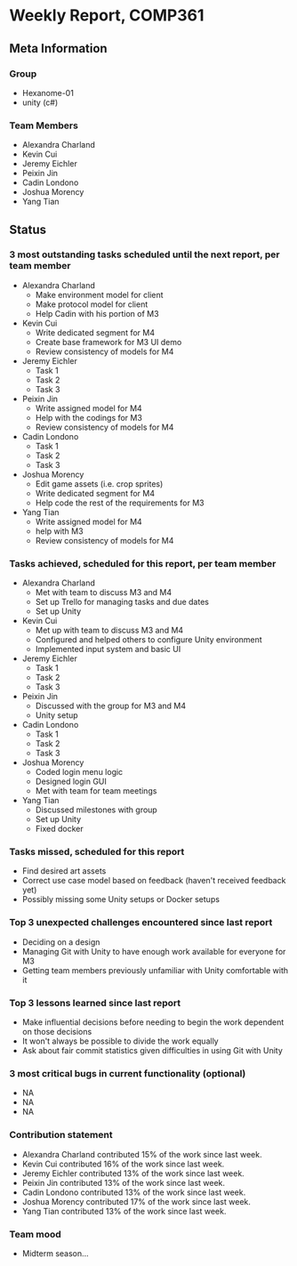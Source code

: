 # Weekly Report, COMP361

## Meta Information

### Group

 * Hexanome-01
 * unity (c#)

### Team Members

 * Alexandra Charland
 * Kevin Cui
 * Jeremy Eichler
 * Peixin Jin
 * Cadin Londono
 * Joshua Morency
 * Yang Tian

## Status

### 3 most outstanding tasks scheduled until the next report, per team member

 * Alexandra Charland
   * Make environment model for client
   * Make protocol model for client
   * Help Cadin with his portion of M3
 * Kevin Cui
   * Write dedicated segment for M4
   * Create base framework for M3 UI demo
   * Review consistency of models for M4
 * Jeremy Eichler
   * Task 1
   * Task 2
   * Task 3
 * Peixin Jin
   * Write assigned model for M4
   * Help with the codings for M3
   * Review consistency of models for M4
 * Cadin Londono
   * Task 1
   * Task 2
   * Task 3
 * Joshua Morency
   * Edit game assets (i.e. crop sprites)
   * Write dedicated segment for M4
   * Help code the rest of the requirements for M3
 * Yang Tian
   * Write assigned model for M4
   * help with M3
   * Review consistency of models for M4

### Tasks achieved, scheduled for this report, per team member

 * Alexandra Charland
   * Met with team to discuss M3 and M4
   * Set up Trello for managing tasks and due dates
   * Set up Unity
 * Kevin Cui
   * Met up with team to discuss M3 and M4
   * Configured and helped others to configure Unity environment 
   * Implemented input system and basic UI
 * Jeremy Eichler
   * Task 1
   * Task 2
   * Task 3
 * Peixin Jin
   * Discussed with the group for M3 and M4
   * Unity setup
 * Cadin Londono
   * Task 1
   * Task 2
   * Task 3
 * Joshua Morency
   * Coded login menu logic
   * Designed login GUI
   * Met with team for team meetings
 * Yang Tian
   * Discussed milestones with group
   * Set up Unity
   * Fixed docker

### Tasks missed, scheduled for this report

 * Find desired art assets
 * Correct use case model based on feedback (haven't received feedback yet)
 * Possibly missing some Unity setups or Docker setups

### Top 3 unexpected challenges encountered since last report

 * Deciding on a design
 * Managing Git with Unity to have enough work available for everyone for M3
 * Getting team members previously unfamiliar with Unity comfortable with it

### Top 3 lessons learned since last report

 * Make influential decisions before needing to begin the work dependent on those decisions
 * It won't always be possible to divide the work equally
 * Ask about fair commit statistics given difficulties in using Git with Unity

### 3 most critical bugs in current functionality (optional)

 * NA
 * NA
 * NA

### Contribution statement

 * Alexandra Charland contributed 15% of the work since last week.
 * Kevin Cui contributed 16% of the work since last week.
 * Jeremy Eichler contributed 13% of the work since last week.
 * Peixin Jin contributed 13% of the work since last week.
 * Cadin Londono contributed 13% of the work since last week.
 * Joshua Morency contributed 17% of the work since last week.
 * Yang Tian contributed 13% of the work since last week.

### Team mood

 * Midterm season...

